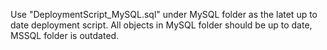 Use "DeploymentScript_MySQL.sql" under MySQL folder as the latet up to date deployment script. All objects in MySQL folder should be up to date, MSSQL folder is outdated.
